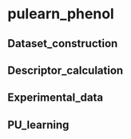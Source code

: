# pulearn_phenol

## Dataset_construction

## Descriptor_calculation

## Experimental_data

## PU_learning
